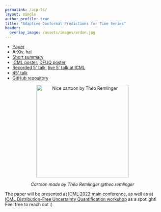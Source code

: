 ```yaml
---
permalink: /acp-ts/
layout: single
author_profile: true
title: "Adaptive Conformal Predictions for Time Series"
header:
  overlay_image: /assets/images/ardon.jpg
---
```


- [Paper](https://proceedings.mlr.press/v162/zaffran22a.html)
- [ArXiv](https://arxiv.org/abs/2202.07282), [hal](https://hal.archives-ouvertes.fr/hal-03573934)
- [Short summary](http://mzaffran.github.io/assets/files/Posters/acp_ts_summary.pdf)
- [ICML poster](http://mzaffran.github.io/assets/files/Posters/acp_ts_icml_poster.pdf), [DFUQ poster](http://mzaffran.github.io/assets/files/Posters/acp_ts_dfuq_poster.pdf)
- [Recorded 5' talk](https://icml.cc/virtual/2022/spotlight/17818), [live 5' talk at ICML](https://slideslive.com/38983531/adaptive-conformal-predictions-for-time-series)
- [45' talk](https://www.youtube.com/watch?v=Yuxu9aUpVi0)
- [GitHub repository](https://github.com/mzaffran/adaptiveconformalpredictionstimeseries)

<p align="center">
    <img src="http://mzaffran.github.io/assets/images/cartoon_theo.jpg" alt="Nice cartoon by Théo Remlinger" width="300"/>  
</p>   
<p align="center">     
    <em>Cartoon made by Théo Remlinger @theo.remlinger</em>
</p>

The paper will be presented at [ICML 2022 main conference](https://icml.cc/), as well as at [ICML Distribution-Free Uncertainty Quantification workshop](https://sites.google.com/berkeley.edu/dfuq-22/home) as a spotlight! Feel free to reach out :)
